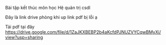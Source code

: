 Bài tập kết thúc môn học Hệ quản trị csdl

Đây là link drive phòng khi up link pdf bị lỗi ạ

Tải pdf tại đây https://drive.google.com/file/d/1ZaJKXBEBP2b4aKcfdPJNUZVYCqwBMyXi/view?usp=sharing

